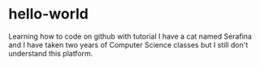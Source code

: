 # hello-world
Learning how to code on github with tutorial
I have a cat named Serafina and I have taken two years of Computer Science classes but I still don't understand this platform.
